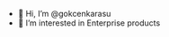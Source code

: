- 👋 Hi, I’m @gokcenkarasu
- 👀 I’m interested in Enterprise products


<!---
gokcenkarasu/gokcenkarasu is a ✨ special ✨ repository because its `README.md` (this file) appears on your GitHub profile.
You can click the Preview link to take a look at your changes.
--->
